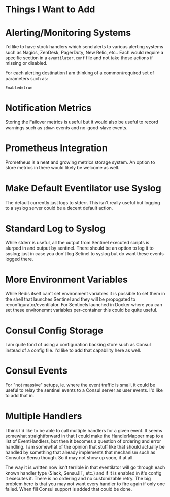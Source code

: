# Things I Want to Add


# Alerting/Monitoring Systems
I'd like to have stock handlers which send alerts to various alerting systems
such as  Nagios, ZenDesk, PagerDuty, New Relic, etc.. Each would require a specific
section in a `eventilator.conf` file and not take those actions if missing or disabled.

For each alerting destination I am thinking of a common/required set of
parameters such as:

	Enabled=true

# Notification Metrics

Storing the Failover metrics is useful but it would also be useful to record
warnings such as `sdown` events and no-good-slave events. 

# Prometheus Integration

Prometheus is a neat and growing metrics storage system. An option to store
metrics in there would likely be welcome as well.

# Make Default Eventilator use Syslog

The default currently just logs to stderr. This isn't really useful but logging
to a syslog server could be a decent default action.

# Standard Log to Syslog

While stderr is useful, all the output from Sentinel executed scripts is
slurped in and output by sentinel. There should be an option to log it to
syslog; just in case you don't log Setinel to syslog but do want these events
logged there.


# More Environment Variables

While Redis itself can't set environment variables it is possible to set them
in the shell that launches Sentinel and they will be propogated to
reconfigurator/eventilator. For Sentinels launched in Docker where you can set these environemnt variables per-container this could be quite useful.

# Consul Config Storage

I am quite fond of using a configuration backing store such as Consul instead
of a config file. I'd like to add that capability here as well.

# Consul Events

For "not massive" setups, ie. where the event traffic is small, it could be
useful to relay the sentinel events to a Consul server as user events. I'd like
to add that in.

# Multiple Handlers

I think I'd like to be able to call multiple handlers for a given event. It
seems somewhat straightforward in that I could make the HandlerMapper map to a
list of EventHandlers, but then it becomes a question of ordering and error
handling. I am somewhat of the opinion that stuff like that should actually be
handled by something that already implements that mechanism such as Consul or
Sensu though. So it may not show up soon, if at all.

The way it is written now isn't terrible in that eventilator will go through
each known handler type (Slack, SensuJIT, etc.) and if it is enabled in it's
config it executes it. There is no ordering and no customizable retry. The big
problem here is that you may not want every handler to fire again if only one
failed. When fill Consul support is added that could be done.
